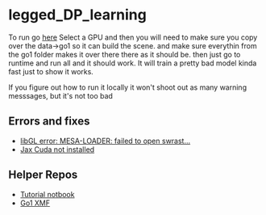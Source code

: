 # legged_DP_learning
To run go [here](https://colab.research.google.com/drive/1cTvQt_X3rsgw5GapY6asvnvTRcvoOsIu?usp=sharing) Select a GPU and then you will need to make sure you copy over the data->go1 so it can build the scene. and make sure everythin from the go1 folder makes it over there there as it should be. then just go to runtime and run all and it should work. It will train a pretty bad model kinda fast just to show it works.

If you figure out how to run it locally it won't shoot out as many warning messsages, but it's not too bad

## Errors and fixes
- [libGL error: MESA-LOADER: failed to open swrast...](https://stackoverflow.com/questions/72110384/libgl-error-mesa-loader-failed-to-open-iris)
- [Jax Cuda not installed](https://github.com/google/jax/issues/18027)

## Helper Repos
- [Tutorial notbook](https://colab.research.google.com/github/google-deepmind/mujoco/blob/main/mjx/tutorial.ipynb)
- [Go1 XMF](https://github.com/google-deepmind/mujoco_menagerie)